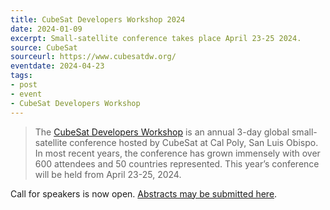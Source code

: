 ```yaml
---
title: CubeSat Developers Workshop 2024
date: 2024-01-09
excerpt: Small-satellite conference takes place April 23-25 2024.
source: CubeSat
sourceurl: https://www.cubesatdw.org/
eventdate: 2024-04-23
tags:
- post
- event
- CubeSat Developers Workshop
---
```

> The [CubeSat Developers Workshop](https://www.cubesatdw.org/) is an annual 3-day global small-satellite conference hosted by CubeSat at Cal Poly, San Luis Obispo. In most recent years, the conference has grown immensely with over 600 attendees and 50 countries represented. This year’s conference will be held from April 23-25, 2024.

Call for speakers is now open. [Abstracts may be submitted here](https://www.cubesatdw.org/2024-abstract-submission-form). 